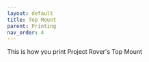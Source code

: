 ```yaml
---
layout: default
title: Top Mount
parent: Printing
nav_order: 4
---
```


This is how you print Project Rover's Top Mount